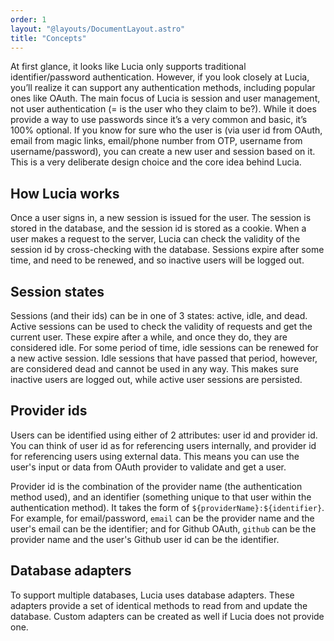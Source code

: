 ```yaml
---
order: 1
layout: "@layouts/DocumentLayout.astro"
title: "Concepts"
---
```


At first glance, it looks like Lucia only supports traditional identifier/password authentication. However, if you look closely at Lucia, you’ll realize it can support any authentication methods, including popular ones like OAuth. The main focus of Lucia is session and user management, not user authentication (= is the user who they claim to be?). While it does provide a way to use passwords since it’s a very common and basic, it’s 100% optional. If you know for sure who the user is (via user id from OAuth, email from magic links, email/phone number from OTP, username from username/password), you can create a new user and session based on it. This is a very deliberate design choice and the core idea behind Lucia.

## How Lucia works

Once a user signs in, a new session is issued for the user. The session is stored in the database, and the session id is stored as a cookie. When a user makes a request to the server, Lucia can check the validity of the session id by cross-checking with the database. Sessions expire after some time, and need to be renewed, and so inactive users will be logged out.

## Session states

Sessions (and their ids) can be in one of 3 states: active, idle, and dead. Active sessions can be used to check the validity of requests and get the current user. These expire after a while, and once they do, they are considered idle. For some period of time, idle sessions can be renewed for a new active session. Idle sessions that have passed that period, however, are considered dead and cannot be used in any way. This makes sure inactive users are logged out, while active user sessions are persisted.

## Provider ids

Users can be identified using either of 2 attributes: user id and provider id. You can think of user id as for referencing users internally, and provider id for referencing users using external data. This means you can use the user's input or data from OAuth provider to validate and get a user.

Provider id is the combination of the provider name (the authentication method used), and an identifier (something unique to that user within the authentication method). It takes the form of `${providerName}:${identifier}`. For example, for email/password, `email` can be the provider name and the user's email can be the identifier; and for Github OAuth, `github` can be the provider name and the user's Github user id can be the identifier.

## Database adapters

To support multiple databases, Lucia uses database adapters. These adapters provide a set of identical methods to read from and update the database. Custom adapters can be created as well if Lucia does not provide one.
